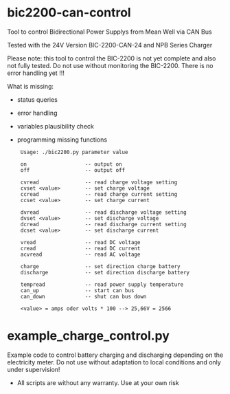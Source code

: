 # bic2200-can-control
Tool to control Bidirectional Power Supplys from Mean Well via CAN Bus

Tested with the 24V Version BIC-2200-CAN-24 and NPB Series Charger

Please note:  this tool to control the BIC-2200 is not yet complete and also not fully tested. Do not use without monitoring the BIC-2200. There is no error handling yet !!!

What is missing:
- status queries
- error handling
- variables plausibility check
- programming missing functions

       Usage: ./bic2200.py parameter value
       
       on                   -- output on
       off                  -- output off

       cvread               -- read charge voltage setting
       cvset <value>        -- set charge voltage
       ccread               -- read charge current setting
       ccset <value>        -- set charge current

       dvread               -- read discharge voltage setting
       dvset <value>        -- set discharge voltage
       dcread               -- read discharge current setting
       dcset <value>        -- set discharge current

       vread                -- read DC voltage
       cread                -- read DC current
       acvread              -- read AC voltage

       charge               -- set direction charge battery
       discharge            -- set direction discharge battery

       tempread             -- read power supply temperature
       can_up               -- start can bus
       can_down             -- shut can bus down

       <value> = amps oder volts * 100 --> 25,66V = 2566 
        
# example_charge_control.py        
Example code to control battery charging and discharging depending on the electricity meter. 
Do not use without adaptation to local conditions and only under supervision! 

- All scripts are without any warranty. Use at your own risk
